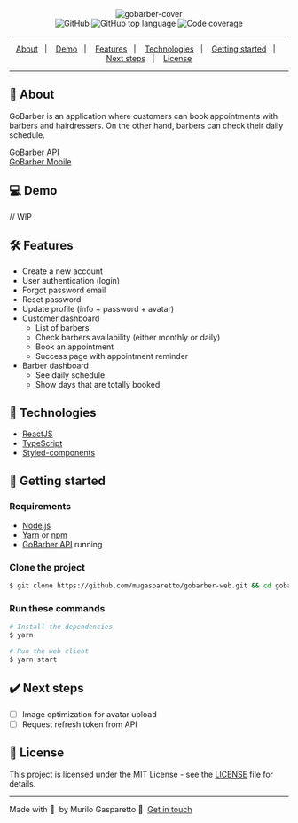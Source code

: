 <div align="center">
  <img alt="gobarber-cover" src="https://user-images.githubusercontent.com/11637616/128424764-99d140dc-d27a-462e-977b-8f3079609db9.png" width="auto" heigth="auto"/>
</div>
<div align="center">
  <img alt="GitHub" src="https://img.shields.io/badge/license-MIT-green"> <img alt="GitHub top language" src="https://img.shields.io/github/languages/top/mugasparetto/gobarber-web"> <img alt="Code coverage" src="https://img.shields.io/badge/coverage-100%25-brightgreen" />
</div>

------------

<p align="center">
  <a href="#pencil-about">About</a>&nbsp;&nbsp;&nbsp;|&nbsp;&nbsp;&nbsp;
  <a href="#computer-demo">Demo</a>&nbsp;&nbsp;&nbsp;|&nbsp;&nbsp;&nbsp;
  <a href="#hammer_and_wrench-features">Features</a>&nbsp;&nbsp;&nbsp;|&nbsp;&nbsp;&nbsp;
  <a href="#space_invader-technologies">Technologies</a>&nbsp;&nbsp;&nbsp;|&nbsp;&nbsp;&nbsp;
  <a href="#rocket-getting-started">Getting started</a>&nbsp;&nbsp;&nbsp;|&nbsp;&nbsp;&nbsp;
    <a href="#heavy_check_mark-next-steps">Next steps</a>&nbsp;&nbsp;&nbsp;|&nbsp;&nbsp;&nbsp;
  <a href="#page_facing_up-license">License</a>
</p>

------------

## :pencil: About
GoBarber is an application where customers can book appointments with barbers and hairdressers. On the other hand, barbers can check their daily schedule.<br />

[GoBarber API](https://github.com/mugasparetto/gobarber-api)<br />
[GoBarber Mobile](https://google.com)

## :computer: Demo
// WIP

## :hammer_and_wrench: Features
* Create a new account
* User authentication (login)
* Forgot password email
* Reset password
* Update profile (info + password + avatar)
* Customer dashboard
  * List of barbers
  * Check barbers availability (either monthly or daily)
  * Book an appointment
  * Success page with appointment reminder
* Barber dashboard
  * See daily schedule
  * Show days that are totally booked

## :space_invader: Technologies
- [ReactJS](https://reactjs.org/)
- [TypeScript](https://www.typescriptlang.org/)
- [Styled-components](https://styled-components.com/)

## :rocket: Getting started

### Requirements
- [Node.js](https://nodejs.org/en/)
- [Yarn](https://classic.yarnpkg.com/) or [npm](https://www.npmjs.com/)
- [GoBarber API](https://github.com/mugasparetto/gobarber-api) running

### Clone the project
```bash
$ git clone https://github.com/mugasparetto/gobarber-web.git && cd gobarber-web
```

### Run these commands
```bash
# Install the dependencies
$ yarn

# Run the web client
$ yarn start
```

## :heavy_check_mark: Next steps
- [ ] Image optimization for avatar upload
- [ ] Request refresh token from API

## :page_facing_up: License
This project is licensed under the MIT License - see the [LICENSE](LICENSE) file for details.

---

Made with 💜 &nbsp;by Murilo Gasparetto 👋 &nbsp;[Get in touch](https://www.linkedin.com/in/mugasparetto/)
